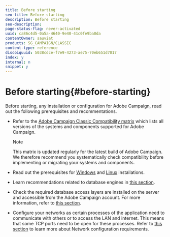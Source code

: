 ```yaml
---
title: Before starting
seo-title: Before starting
description: Before starting
seo-description: 
page-status-flag: never-activated
uuid: ca86c4d5-0a5a-4640-9e40-41c0fe9ba0da
contentOwner: sauviat
products: SG_CAMPAIGN/CLASSIC
content-type: reference
discoiquuid: 5038cdce-f7e9-4273-ae75-70eb651d7017
index: y
internal: n
snippet: y
---
```


# Before starting{#before-starting}

Before starting, any installation or configuration for Adobe Campaign, read out the following prerequisites and recommentations.

* Refer to the [Adobe Campaign Classic Compatibility matrix](https://helpx.adobe.com/campaign/kb/compatibility-matrix.html) which lists all versions of the systems and components supported for Adobe Campaign.

  >[!NOTE]
  >
  >This matrix is updated regularly for the latest build of Adobe Campaign. We therefore recommend you systematically check compatibility before implementing or migrating your systems and components.

* Read out the prerequisites for [Windows](/installation/using/prerequisites.md) and [Linux](/installation/using/prerequisites.md) installations.
* Learn recommendations related to database engines in [this section](../../installation/using/database.md).
* Check the required database access layers are installed on the server and accessible from the Adobe Campaign account. For more information, refer to [this section](../../installation/using/application-server.md).
* Configure your networks as certain processes of the application need to communicate with others or to access the LAN and internet. This means that some TCP ports need to be open for these processes. Refer to [this section](../../installation/using/network-configuration.md) to learn more about Network configuration requirements.

